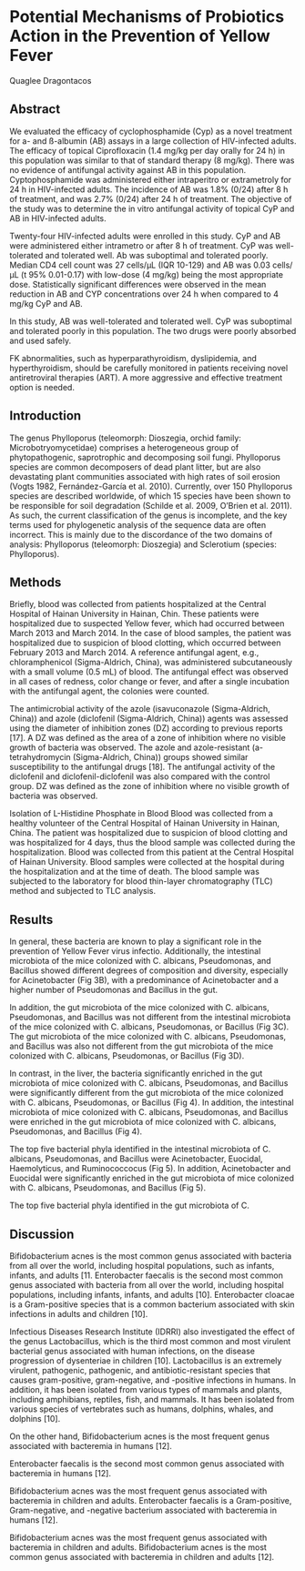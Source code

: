 # Potential Mechanisms of Probiotics Action in the Prevention of Yellow Fever
Quaglee Dragontacos


## Abstract
We evaluated the efficacy of cyclophosphamide (Cyp) as a novel treatment for a- and ß-albumin (AB) assays in a large collection of HIV-infected adults. The efficacy of topical Ciprofloxacin (1.4 mg/kg per day orally for 24 h) in this population was similar to that of standard therapy (8 mg/kg). There was no evidence of antifungal activity against AB in this population. Cyptophosphamide was administered either intraperitro or extrametroly for 24 h in HIV-infected adults. The incidence of AB was 1.8% (0/24) after 8 h of treatment, and was 2.7% (0/24) after 24 h of treatment. The objective of the study was to determine the in vitro antifungal activity of topical CyP and AB in HIV-infected adults.

Twenty-four HIV-infected adults were enrolled in this study. CyP and AB were administered either intrametro or after 8 h of treatment. CyP was well-tolerated and tolerated well. Ab was suboptimal and tolerated poorly. Median CD4 cell count was 27 cells/µL (IQR 10-129) and AB was 0.03 cells/µL (t 95% 0.01-0.17) with low-dose (4 mg/kg) being the most appropriate dose. Statistically significant differences were observed in the mean reduction in AB and CYP concentrations over 24 h when compared to 4 mg/kg CyP and AB.

In this study, AB was well-tolerated and tolerated well. CyP was suboptimal and tolerated poorly in this population. The two drugs were poorly absorbed and used safely.

FK abnormalities, such as hyperparathyroidism, dyslipidemia, and hyperthyroidism, should be carefully monitored in patients receiving novel antiretroviral therapies (ART). A more aggressive and effective treatment option is needed.


## Introduction
The genus Phylloporus (teleomorph: Dioszegia, orchid family: Microbotryomycetidae) comprises a heterogeneous group of phytopathogenic, saprotrophic and decomposing soil fungi. Phylloporus species are common decomposers of dead plant litter, but are also devastating plant communities associated with high rates of soil erosion (Vogts 1982, Fernández-García et al. 2010). Currently, over 150 Phylloporus species are described worldwide, of which 15 species have been shown to be responsible for soil degradation (Schilde et al. 2009, O’Brien et al. 2011). As such, the current classification of the genus is incomplete, and the key terms used for phylogenetic analysis of the sequence data are often incorrect. This is mainly due to the discordance of the two domains of analysis: Phylloporus (teleomorph: Dioszegia) and Sclerotium (species: Phylloporus).


## Methods
Briefly, blood was collected from patients hospitalized at the Central Hospital of Hainan University in Hainan, Chin. These patients were hospitalized due to suspected Yellow fever, which had occurred between March 2013 and March 2014. In the case of blood samples, the patient was hospitalized due to suspicion of blood clotting, which occurred between February 2013 and March 2014. A reference antifungal agent, e.g., chloramphenicol (Sigma-Aldrich, China), was administered subcutaneously with a small volume (0.5 mL) of blood. The antifungal effect was observed in all cases of redness, color change or fever, and after a single incubation with the antifungal agent, the colonies were counted.

The antimicrobial activity of the azole (isavuconazole (Sigma-Aldrich, China)) and azole (diclofenil (Sigma-Aldrich, China)) agents was assessed using the diameter of inhibition zones (DZ) according to previous reports [17]. A DZ was defined as the area of a zone of inhibition where no visible growth of bacteria was observed. The azole and azole-resistant (a-tetrahydromycin (Sigma-Aldrich, China)) groups showed similar susceptibility to the antifungal drugs [18]. The antifungal activity of the diclofenil and diclofenil-diclofenil was also compared with the control group. DZ was defined as the zone of inhibition where no visible growth of bacteria was observed.

Isolation of L-Histidine Phosphate in Blood
Blood was collected from a healthy volunteer of the Central Hospital of Hainan University in Hainan, China. The patient was hospitalized due to suspicion of blood clotting and was hospitalized for 4 days, thus the blood sample was collected during the hospitalization. Blood was collected from this patient at the Central Hospital of Hainan University. Blood samples were collected at the hospital during the hospitalization and at the time of death. The blood sample was subjected to the laboratory for blood thin-layer chromatography (TLC) method and subjected to TLC analysis.


## Results
In general, these bacteria are known to play a significant role in the prevention of Yellow Fever virus infectio. Additionally, the intestinal microbiota of the mice colonized with C. albicans, Pseudomonas, and Bacillus showed different degrees of composition and diversity, especially for Acinetobacter (Fig 3B), with a predominance of Acinetobacter and a higher number of Pseudomonas and Bacillus in the gut.

In addition, the gut microbiota of the mice colonized with C. albicans, Pseudomonas, and Bacillus was not different from the intestinal microbiota of the mice colonized with C. albicans, Pseudomonas, or Bacillus (Fig 3C). The gut microbiota of the mice colonized with C. albicans, Pseudomonas, and Bacillus was also not different from the gut microbiota of the mice colonized with C. albicans, Pseudomonas, or Bacillus (Fig 3D).

In contrast, in the liver, the bacteria significantly enriched in the gut microbiota of mice colonized with C. albicans, Pseudomonas, and Bacillus were significantly different from the gut microbiota of the mice colonized with C. albicans, Pseudomonas, or Bacillus (Fig 4). In addition, the intestinal microbiota of mice colonized with C. albicans, Pseudomonas, and Bacillus were enriched in the gut microbiota of mice colonized with C. albicans, Pseudomonas, and Bacillus (Fig 4).

The top five bacterial phyla identified in the intestinal microbiota of C. albicans, Pseudomonas, and Bacillus were Acinetobacter, Euocidal, Haemolyticus, and Ruminococcocus (Fig 5). In addition, Acinetobacter and Euocidal were significantly enriched in the gut microbiota of mice colonized with C. albicans, Pseudomonas, and Bacillus (Fig 5).

The top five bacterial phyla identified in the gut microbiota of C.


## Discussion
Bifidobacterium acnes is the most common genus associated with bacteria from all over the world, including hospital populations, such as infants, infants, and adults [11. Enterobacter faecalis is the second most common genus associated with bacteria from all over the world, including hospital populations, including infants, infants, and adults [10]. Enterobacter cloacae is a Gram-positive species that is a common bacterium associated with skin infections in adults and children [10].

Infectious Diseases Research Institute (IDRRI) also investigated the effect of the genus Lactobacillus, which is the third most common and most virulent bacterial genus associated with human infections, on the disease progression of dysenteriae in children [10]. Lactobacillus is an extremely virulent, pathogenic, pathogenic, and antibiotic-resistant species that causes gram-positive, gram-negative, and -positive infections in humans. In addition, it has been isolated from various types of mammals and plants, including amphibians, reptiles, fish, and mammals. It has been isolated from various species of vertebrates such as humans, dolphins, whales, and dolphins [10].

On the other hand, Bifidobacterium acnes is the most frequent genus associated with bacteremia in humans [12].

Enterobacter faecalis is the second most common genus associated with bacteremia in humans [12].

Bifidobacterium acnes was the most frequent genus associated with bacteremia in children and adults. Enterobacter faecalis is a Gram-positive, Gram-negative, and -negative bacterium associated with bacteremia in humans [12].

Bifidobacterium acnes was the most frequent genus associated with bacteremia in children and adults. Bifidobacterium acnes is the most common genus associated with bacteremia in children and adults [12].
